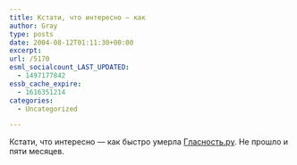 ```yaml
---
title: Кстати, что интересно — как
author: Gray
type: posts
date: 2004-08-12T01:11:30+00:00
excerpt:
url: /5170
esml_socialcount_LAST_UPDATED:
  - 1497177842
essb_cache_expire:
  - 1616351214
categories:
  - Uncategorized

---
```








Кстати, что интересно &#8212; как быстро умерла <a href="http://glasnost.ru/" target="_blank">Гласность.ру</a>. Не прошло и пяти месяцев.